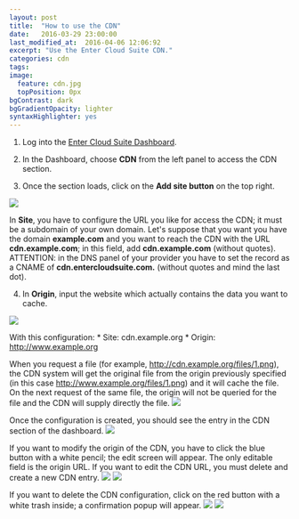 ```yaml
---
layout: post
title:  "How to use the CDN"
date:   2016-03-29 23:00:00
last_modified_at:  2016-04-06 12:06:92
excerpt: "Use the Enter Cloud Suite CDN."
categories: cdn
tags:
image:
  feature: cdn.jpg
  topPosition: 0px
bgContrast: dark
bgGradientOpacity: lighter
syntaxHighlighter: yes
---
```

1. Log into the <a href="https://dashboard.entercloudsuite.com" target="_blank">Enter Cloud Suite Dashboard</a>.

2. In the Dashboard, choose **CDN** from the left panel to access the CDN section.

3. Once the section loads, click on the **Add site button** on the top right.
<img class="responsive-guide-img" src="{{ site.baseurl_posts_img }}ecs-cdn-01.png">

In **Site**, you have to configure the URL you like for access the CDN; it must be a subdomain of your own domain. 
Let's suppose that you want you have the domain **example.com** and you want to reach the CDN with the URL **cdn.example.com**; in this field, add **cdn.example.com** (without quotes).
ATTENTION: in the DNS panel of your provider you have to set the record as a CNAME of **cdn.entercloudsuite.com.** (without quotes and mind the last dot).

4. In **Origin**, input the website which actually contains the data you want to cache.
<img class="responsive-guide-img" src="{{ site.baseurl_posts_img }}ecs-cdn-02.png">

With this configuration:
    * Site: cdn.example.org
    * Origin: http://www.example.org

When you request a file (for example, http://cdn.example.org/files/1.png), the CDN system will get the original file from the origin previously specified (in this case http://www.example.org/files/1.png) and it will cache the file. On the next request of the same file, the origin will not be queried for the file and the CDN will supply directly the file.
<img class="responsive-guide-img" src="{{ site.baseurl_posts_img }}ecs-cdn-03.png">

Once the configuration is created, you should see the entry in the CDN section of the dashboard.
<img class="responsive-guide-img" src="{{ site.baseurl_posts_img }}ecs-cdn-04.png">

If you want to modify the origin of the CDN, you have to click the blue button with a white pencil; the edit screen will appear. The only editable field is the origin URL.
If you want to edit the CDN URL, you must delete and create a new CDN entry.
<img class="responsive-guide-img" src="{{ site.baseurl_posts_img }}ecs-cdn-05.png">
<img class="responsive-guide-img" src="{{ site.baseurl_posts_img }}ecs-cdn-06.png">

If you want to delete the CDN configuration, click on the red button with a white trash inside; a confirmation popup will appear.
<img class="responsive-guide-img" src="{{ site.baseurl_posts_img }}ecs-cdn-07.png">
<img class="responsive-guide-img" src="{{ site.baseurl_posts_img }}ecs-cdn-08.png">